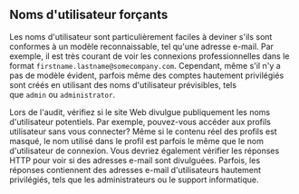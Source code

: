 Noms d'utilisateur forçants
---------------------------

Les noms d'utilisateur sont particulièrement faciles à deviner s'ils sont conformes à un modèle reconnaissable, tel qu'une adresse e-mail. Par exemple, il est très courant de voir les connexions professionnelles dans le format `firstname.lastname@somecompany.com`. Cependant, même s'il n'y a pas de modèle évident, parfois même des comptes hautement privilégiés sont créés en utilisant des noms d'utilisateur prévisibles, tels que `admin` ou `administrator`.

Lors de l'audit, vérifiez si le site Web divulgue publiquement les noms d'utilisateur potentiels. Par exemple, pouvez-vous accéder aux profils utilisateur sans vous connecter? Même si le contenu réel des profils est masqué, le nom utilisé dans le profil est parfois le même que le nom d'utilisateur de connexion. Vous devriez également vérifier les réponses HTTP pour voir si des adresses e-mail sont divulguées. Parfois, les réponses contiennent des adresses e-mail d'utilisateurs hautement privilégiés, tels que les administrateurs ou le support informatique.

